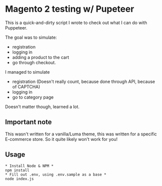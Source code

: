 # Magento 2 testing w/ Pupeteer
This is a quick-and-dirty script I wrote to check out what I can do with Puppeteer.

The goal was to simulate:  
- registration
- logging in
- adding a product to the cart
- go through checkout.  

I managed to simulate
- registration (Doesn't really count, because done through API, because of CAPTCHA)
- logging in  
- go to category page

Doesn't matter though, learned a lot.

## Important note
This wasn't written for a vanilla/Luma theme, this was written for a specific E-commerce store.
So it quite likely won't work for you!

## Usage
```
* Install Node & NPM *
npm install
* Fill out .env, using .env.sample as a base *
node index.js
```
